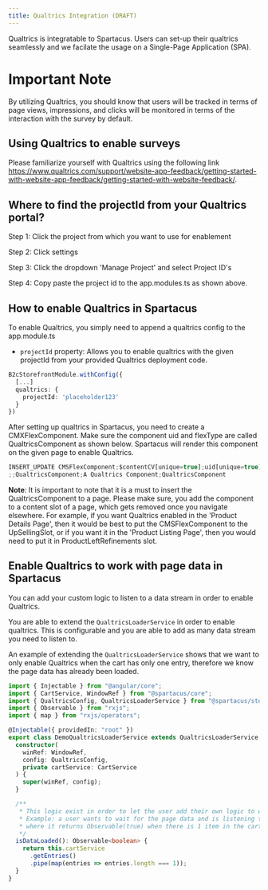 ```yaml
---
title: Qualtrics Integration (DRAFT)
---
```


Qualtrics is integratable to Spartacus. Users can set-up their qualtrics seamlessly and we facilate the usage on a Single-Page Application (SPA).

# Important Note

By utilizing Qualtrics, you should know that users will be tracked in terms of page views, impressions, and clicks will be monitored in terms of the interaction with the survey by default.

## Using Qualtrics to enable surveys

Please familiarize yourself with Qualtrics using the following link https://www.qualtrics.com/support/website-app-feedback/getting-started-with-website-app-feedback/getting-started-with-website-feedback/.

## Where to find the projectId from your Qualtrics portal?

Step 1: Click the project from which you want to use for enablement

Step 2: Click settings

Step 3: Click the dropdown 'Manage Project' and select Project ID's

Step 4: Copy paste the project id to the app.modules.ts as shown above.

## How to enable Qualtrics in Spartacus

To enable Qualtrics, you simply need to append a qualtrics config to the app.module.ts

- `projectId` property: Allows you to enable qualtrics with the given projectId from your provided Qualtrics deployment code.

```ts
B2cStorefrontModule.withConfig({
  [...]
  qualtrics: {
    projectId: 'placeholder123'
  }
})
```

After setting up qualtrics in Spartacus, you need to create a CMXFlexComponent.
Make sure the component uid and flexType are called QualtricsComponent as shown below.
Spartacus will render this component on the given page to enable Qualtrics.

```ts
INSERT_UPDATE CMSFlexComponent;$contentCV[unique=true];uid[unique=true];name;flexType
;;QualtricsComponent;A Qualtrics Component;QualtricsComponent
```

**Note**: It is important to note that it is a must to insert the QualtricsComponent to a page. Please make sure, you add the component to a content slot of a page, which gets removed once you navigate elsewhere. For example, if you want Qualtrics enabled in the 'Product Details Page', then it would be best to put the CMSFlexComponent to the UpSellingSlot, or if you want it in the 'Product Listing Page', then you would need to put it in ProductLeftRefinements slot.

## Enable Qualtrics to work with page data in Spartacus

You can add your custom logic to listen to a data stream in order to enable Qualtrics.

You are able to extend the `QualtricsLoaderService` in order to enable qualtrics. This is configurable and you are able to add as many data stream you need to listen to.

An example of extending the `QualtricsLoaderService` shows that we want to only enable Qualtrics when the cart has only one entry, therefore we know the page data has already been loaded.

```ts
import { Injectable } from "@angular/core";
import { CartService, WindowRef } from "@spartacus/core";
import { QualtricsConfig, QualtricsLoaderService } from "@spartacus/storefront";
import { Observable } from "rxjs";
import { map } from "rxjs/operators";

@Injectable({ providedIn: "root" })
export class DemoQualtricsLoaderService extends QualtricsLoaderService {
  constructor(
    winRef: WindowRef,
    config: QualtricsConfig,
    private cartService: CartService
  ) {
    super(winRef, config);
  }

  /**
   * This logic exist in order to let the user add their own logic to wait for any kind of page data
   * Example: a user wants to wait for the page data and is listening to a data stream
   * where it returns Observable(true) when there is 1 item in the cart
   */
  isDataLoaded(): Observable<boolean> {
    return this.cartService
      .getEntries()
      .pipe(map(entries => entries.length === 1));
  }
}
```
